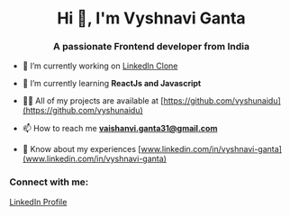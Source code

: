 <h1 align="center">Hi 👋, I'm Vyshnavi Ganta</h1>
<h3 align="center">A passionate Frontend developer from India</h3>

- 🔭 I’m currently working on [LinkedIn Clone](https://vyshunaidu.github.io/LinkedIn-clone/)

- 🌱 I’m currently learning **ReactJs and Javascript**

- 👨‍💻 All of my projects are available at [https://github.com/vyshunaidu](https://github.com/vyshunaidu)

- 📫 How to reach me **vaishanvi.ganta31@gmail.com**

- 📄 Know about my experiences [www.linkedin.com/in/vyshnavi-ganta](www.linkedin.com/in/vyshnavi-ganta)

<h3 align="left">Connect with me:</h3>
<p align="left">
<a href="https://linkedin.com/in/www.linkedin.com/in/vyshnavi-ganta" target="blank">LinkedIn Profile</a>
  &nbsp;&nbsp; 
</p>
